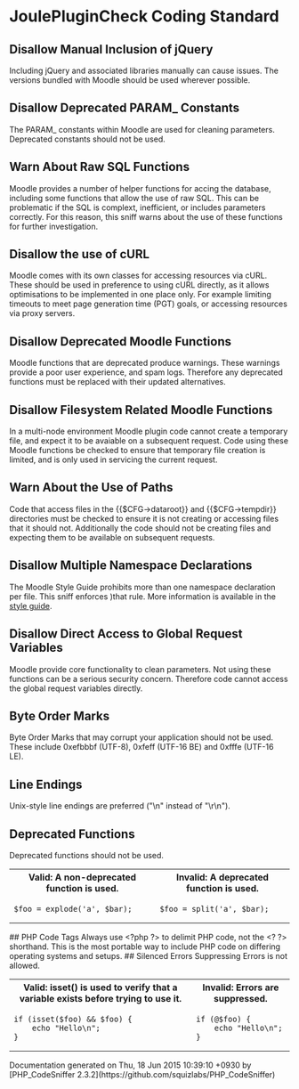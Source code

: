 # JoulePluginCheck Coding Standard
## Disallow Manual Inclusion of jQuery
Including jQuery and associated libraries manually can cause issues. The versions bundled with Moodle should be used wherever possible.
## Disallow Deprecated PARAM_ Constants
The PARAM_ constants within Moodle are used for cleaning parameters. Deprecated constants should not be used.
## Warn About Raw SQL Functions
Moodle provides a number of helper functions for accing the database, including some functions that allow
    the use of raw SQL. This can be problematic if the SQL is complext, inefficient, or includes parameters
    correctly. For this reason, this sniff warns about the use of these functions for further investigation.
## Disallow the use of cURL
Moodle comes with its own classes for accessing resources via cURL. These should be used in preference to using cURL directly, as it allows optimisations
    to be implemented in one place only. For example limiting timeouts to meet page generation time (PGT) goals, or accessing resources via proxy servers.
## Disallow Deprecated Moodle Functions
Moodle functions that are deprecated produce warnings. These warnings provide a poor user experience, and spam logs.
    Therefore any deprecated functions must be replaced with their updated alternatives.
## Disallow Filesystem Related Moodle Functions
In a multi-node environment Moodle plugin code cannot create a temporary file, and expect it to be avaiable on a subsequent request.
    Code using these Moodle functions be checked to ensure that temporary file creation is limited, and is only used in servicing the current request.
## Warn About the Use of Paths
Code that access files in the {{$CFG-&gt;dataroot}} and {{$CFG-&gt;tempdir}} directories must be checked to ensure it is not
    creating or accessing files that it should not. Additionally the code should not be creating files and expecting them to
    be available on subsequent requests.
## Disallow Multiple Namespace Declarations
The Moodle Style Guide prohibits more than one namespace declaration per file.
    This sniff enforces )that rule. More information is available in the [style guide](https://docs.moodle.org/dev/Coding_style#Namespaces).
## Disallow Direct Access to Global Request Variables
Moodle provide core functionality to clean parameters. Not using these functions can be a serious security concern. Therefore code
    cannot access the global request variables directly.
## Byte Order Marks
Byte Order Marks that may corrupt your application should not be used.  These include 0xefbbbf (UTF-8), 0xfeff (UTF-16 BE) and 0xfffe (UTF-16 LE).
## Line Endings
Unix-style line endings are preferred (&quot;\n&quot; instead of &quot;\r\n&quot;).
## Deprecated Functions
Deprecated functions should not be used.
  <table>
   <tr>
    <th>Valid: A non-deprecated function is used.</th>
    <th>Invalid: A deprecated function is used.</th>
   </tr>
   <tr>
<td>

    $foo = explode('a', $bar);

</td>
<td>

    $foo = split('a', $bar);

</td>
   </tr>
  </table>
## PHP Code Tags
Always use &lt;?php ?&gt; to delimit PHP code, not the &lt;? ?&gt; shorthand. This is the most portable way to include PHP code on differing operating systems and setups.
## Silenced Errors
Suppressing Errors is not allowed.
  <table>
   <tr>
    <th>Valid: isset() is used to verify that a variable exists before trying to use it.</th>
    <th>Invalid: Errors are suppressed.</th>
   </tr>
   <tr>
<td>

    if (isset($foo) && $foo) {
        echo "Hello\n";
    }

</td>
<td>

    if (@$foo) {
        echo "Hello\n";
    }

</td>
   </tr>
  </table>
Documentation generated on Thu, 18 Jun 2015 10:39:10 +0930 by [PHP_CodeSniffer 2.3.2](https://github.com/squizlabs/PHP_CodeSniffer)